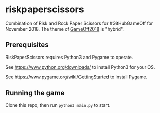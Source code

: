 # riskpaperscissors
Combination of Risk and Rock Paper Scissors for #GitHubGameOff for November 2018.  The theme of [GameOff2018](https://itch.io/jam/game-off-2018) is "hybrid".

## Prerequisites
RiskPaperScissors requires Python3 and Pygame to operate.

See https://www.python.org/downloads/ to install Python3 for your OS.

See https://www.pygame.org/wiki/GettingStarted to install Pygame.

## Running the game
Clone this repo, then run `python3 main.py` to start.